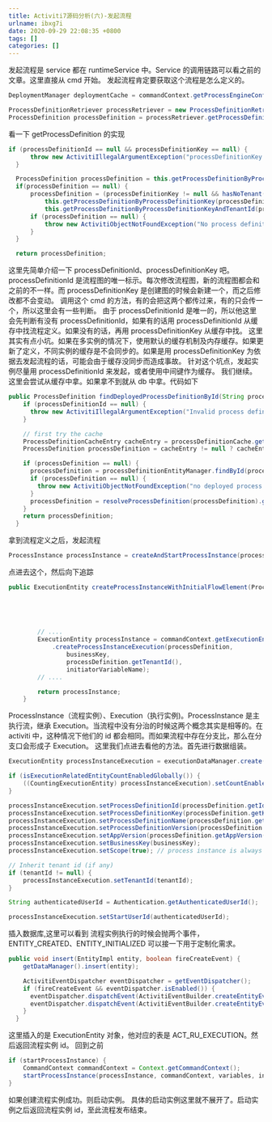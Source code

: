 ```yaml
---
title: Activiti7源码分析(六)-发起流程
urlname: ibxg7i
date: 2020-09-29 22:08:35 +0800
tags: []
categories: []
---
```


发起流程是 service 都在 runtimeService 中。Service 的调用链路可以看之前的文章。这里直接从 cmd 开始。
发起流程肯定要获取这个流程是怎么定义的。

```Java
DeploymentManager deploymentCache = commandContext.getProcessEngineConfiguration().getDeploymentManager();

ProcessDefinitionRetriever processRetriever = new ProcessDefinitionRetriever(this.tenantId, deploymentCache);
ProcessDefinition processDefinition = processRetriever.getProcessDefinition(this.processDefinitionId, this.processDefinitionKey);
```

看一下 getProcessDefinition 的实现

```Java
if (processDefinitionId == null && processDefinitionKey == null) {
      throw new ActivitiIllegalArgumentException("processDefinitionKey and processDefinitionId are null");
  }

  ProcessDefinition processDefinition = this.getProcessDefinitionByProcessDefinitionId(processDefinitionId, deploymentCache);
  if(processDefinition == null) {
      processDefinition = (processDefinitionKey != null && hasNoTenant(tenantId)) ?
          this.getProcessDefinitionByProcessDefinitionKey(processDefinitionKey, deploymentCache):
          this.getProcessDefinitionByProcessDefinitionKeyAndTenantId(processDefinitionKey, tenantId, deploymentCache);
      if (processDefinition == null) {
          throw new ActivitiObjectNotFoundException("No process definition found for key '" + processDefinitionKey + "' for tenant identifier " + tenantId, ProcessDefinition.class);
      }
  }

  return processDefinition;
```

这里先简单介绍一下 processDefinitionId、processDefinitionKey 吧。processDefinitionId 是流程图的唯一标示。每次修改流程图，新的流程图都会和之前的不一样。而 processDefinitionKey 是创建图的时候会新建一个，而之后修改都不会变动。
调用这个 cmd 的方法，有的会把这两个都传过来，有的只会传一个，所以这里会有一些判断。
由于 processDefinitionId 是唯一的，所以他这里会先判断有没有 processDefinitionId，如果有的话用 processDefinitionId 从缓存中找流程定义。如果没有的话，再用 processDefinitionKey 从缓存中找。
这里其实有点小坑。如果在多实例的情况下，使用默认的缓存机制及内存缓存。如果更新了定义，不同实例的缓存是不会同步的。如果是用 processDefinitionKey 为依据去发起流程的话，可能会由于缓存没同步而造成事故。
针对这个坑点，发起实例尽量用 processDefinitionId 来发起，或者使用中间键作为缓存。
我们继续。这里会尝试从缓存中拿。如果拿不到就从 db 中拿。代码如下

```Java
public ProcessDefinition findDeployedProcessDefinitionById(String processDefinitionId) {
    if (processDefinitionId == null) {
      throw new ActivitiIllegalArgumentException("Invalid process definition id : null");
    }

    // first try the cache
    ProcessDefinitionCacheEntry cacheEntry = processDefinitionCache.get(processDefinitionId);
    ProcessDefinition processDefinition = cacheEntry != null ? cacheEntry.getProcessDefinition() : null;

    if (processDefinition == null) {
      processDefinition = processDefinitionEntityManager.findById(processDefinitionId);
      if (processDefinition == null) {
        throw new ActivitiObjectNotFoundException("no deployed process definition found with id '" + processDefinitionId + "'", ProcessDefinition.class);
      }
      processDefinition = resolveProcessDefinition(processDefinition).getProcessDefinition();
    }
    return processDefinition;
  }
```

拿到流程定义之后，发起流程

```Java
ProcessInstance processInstance = createAndStartProcessInstance(processDefinition, businessKey, processInstanceName, variables, transientVariables);
```

点进去这个，然后向下追踪

```Java
public ExecutionEntity createProcessInstanceWithInitialFlowElement(ProcessDefinition processDefinition,
                                                                       String businessKey,
                                                                       String processInstanceName,
                                                                       FlowElement initialFlowElement,
                                                                       Process process) {

        // ....
        ExecutionEntity processInstance = commandContext.getExecutionEntityManager()
            .createProcessInstanceExecution(processDefinition,
                businessKey,
                processDefinition.getTenantId(),
                initiatorVariableName);
        // ....

        return processInstance;
    }
```

ProcessInstance（流程实例）、Execution（执行实例)。ProcessInstance 是主执行流，继承 Execution。当流程中没有分治的时候这两个概念其实是相等的。在 activiti 中，这种情况下他们的 id 都会相同。而如果流程中存在分支比，那么在分支口会形成子 Execution。
这里我们点进去看他的方法。首先进行数据组装。

```Java
ExecutionEntity processInstanceExecution = executionDataManager.create();

if (isExecutionRelatedEntityCountEnabledGlobally()) {
    ((CountingExecutionEntity) processInstanceExecution).setCountEnabled(true);
}

processInstanceExecution.setProcessDefinitionId(processDefinition.getId());
processInstanceExecution.setProcessDefinitionKey(processDefinition.getKey());
processInstanceExecution.setProcessDefinitionName(processDefinition.getName());
processInstanceExecution.setProcessDefinitionVersion(processDefinition.getVersion());
processInstanceExecution.setAppVersion(processDefinition.getAppVersion());
processInstanceExecution.setBusinessKey(businessKey);
processInstanceExecution.setScope(true); // process instance is always a scope for all child executions

// Inherit tenant id (if any)
if (tenantId != null) {
    processInstanceExecution.setTenantId(tenantId);
}

String authenticatedUserId = Authentication.getAuthenticatedUserId();

processInstanceExecution.setStartUserId(authenticatedUserId);
```

插入数据库,这里可以看到 流程实例执行的时候会抛两个事件，ENTITY_CREATED、ENTITY_INITIALIZED 可以接一下用于定制化需求。

```Java
public void insert(EntityImpl entity, boolean fireCreateEvent) {
    getDataManager().insert(entity);

    ActivitiEventDispatcher eventDispatcher = getEventDispatcher();
    if (fireCreateEvent && eventDispatcher.isEnabled()) {
      eventDispatcher.dispatchEvent(ActivitiEventBuilder.createEntityEvent(ActivitiEventType.ENTITY_CREATED, entity));
      eventDispatcher.dispatchEvent(ActivitiEventBuilder.createEntityEvent(ActivitiEventType.ENTITY_INITIALIZED, entity));
    }
  }
```

这里插入的是 ExecutionEntity 对象，他对应的表是 ACT_RU_EXECUTION。然后返回流程实例 id。
回到之前

```Java
if (startProcessInstance) {
    CommandContext commandContext = Context.getCommandContext();
    startProcessInstance(processInstance, commandContext, variables, initialFlowElement, transientVariables);
}
```

如果创建流程实例成功。则启动实例。
具体的启动实例这里就不展开了。启动实例之后返回流程实例 id，至此流程发布结束。
